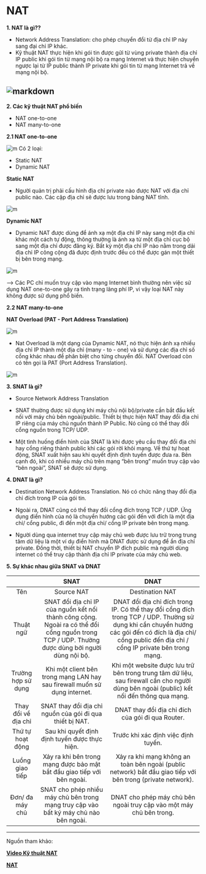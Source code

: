 # NAT 

**1. NAT là gì??** 
- Network Address Translation: cho phép chuyển đổi từ địa chỉ IP này sang đại chỉ IP khác.
- Kỹ thuật NAT thực hiện khi gói tin được gửi từ vùng private thành địa chỉ IP public khi gói tin từ mạng nội bộ ra mạng Internet và thực hiện chuyển ngược lại từ IP public thành IP private khi gói tin từ mạng Internet trả về mạng nội bộ. 

![markdown](https://techvccloud.mediacdn.vn/280518386289090560/2021/3/29/293-16169920569581676571276.png) 
---
**2. Các kỹ thuật NAT phổ biến** 
- NAT one-to-one
- NAT many-to-one 

**2.1 NAT one-to-one**

![m](https://github.com/Toeeeee/Thuc_tap_VCCorp/blob/main/Network/Images/Screenshot%20from%202022-12-15%2014-39-36.png?raw=true)
Có 2 loại: 
- Static NAT 
- Dynamic NAT

**Static NAT** 

- Người quản trị phải cấu hình địa chỉ private nào được NAT với địa chỉ public nào. Các cặp địa chỉ sẽ được lưu trong bảng NAT tĩnh. 


![m](https://github.com/Toeeeee/Thuc_tap_VCCorp/blob/main/Network/Images/Screenshot%20from%202022-12-15%2014-50-25.png?raw=true)

**Dynamic NAT** 
- Dynamic NAT được dùng để ánh xạ một địa chỉ IP này sang một địa chỉ khác một cách tự động, thông thường là ánh xạ từ một địa chỉ cục bộ sang một địa chỉ được đăng ký. Bất kỳ một địa chỉ IP nào nằm trong dải địa chỉ IP công cộng đã được định trước đều có thể được gán một thiết bị bên trong mạng.

![m](https://github.com/Toeeeee/Thuc_tap_VCCorp/blob/main/Network/Images/Screenshot%20from%202022-12-15%2015-25-15.png?raw=true)

--> Các PC chỉ muốn truy cập vào mạng Internet bình thường nên việc sử dụng NAT one-to-one gây ra tình trạng lãng phí IP, vi vậy loại NAT này không được sử dụng phổ biến.

**2.2 NAT many-to-one** 

**NAT Overload (PAT - Port Address Translation)**

![m](https://github.com/Toeeeee/Thuc_tap_VCCorp/blob/main/Network/Images/Screenshot%20from%202022-12-15%2014-42-37.png?raw=true)

- Nat Overload là một dạng của Dynamic NAT, nó thực hiện ánh xạ nhiều địa chỉ IP thành một địa chỉ (many - to - one) và sử dụng các địa chỉ số cổng khác nhau để phân biệt cho từng chuyển đổi. NAT Overload còn có tên gọi là PAT (Port Address Translation).

![m](https://github.com/Toeeeee/Thuc_tap_VCCorp/blob/main/Network/Images/Screenshot%20from%202022-12-15%2015-33-57.png?raw=true)


**3. SNAT là gì?** 

- Source Network Address Translation
- SNAT thường được sử dụng khi máy chủ nội bộ/private cần bắt đầu kết nối với máy chủ bên ngoài/public. Thiết bị thực hiện NAT thay đổi địa chỉ IP riêng của máy chủ nguồn thành IP Public. Nó cũng có thể thay đổi cổng nguồn trong TCP/ UDP.

- Một tình huống điển hình của SNAT là khi được yêu cầu thay đổi địa chỉ hay cổng riêng thành public khi các gói rời khỏi mạng. Về thứ tự hoạt động, SNAT xuất hiện sau khi quyết định định tuyến được đưa ra. Bên cạnh đó, khi có nhiều máy chủ trên mạng “bên trong” muốn truy cập vào “bên ngoài”, SNAT sẽ được sử dụng.


**4. DNAT là gì?** 

- Destination Network Address Translation. Nó có chức năng thay đổi địa chỉ đích trong IP của gói tin.

- Ngoài ra, DNAT cũng có thể thay đổi cổng đích trong TCP / UDP. Ứng dụng điển hình của nó là chuyển hướng các gói đến với đích là một địa chỉ/ cổng public, đi đến một địa chỉ/ cổng IP private bên trong mạng.

- Người dùng qua internet truy cập máy chủ web được lưu trữ trong trung tâm dữ liệu là một ví dụ điển hình mà DNAT được sử dụng để ẩn địa chỉ private. Đồng thời, thiết bị NAT chuyển IP đích public mà người dùng internet có thể truy cập thành địa chỉ IP private của máy chủ web.

**5. Sự khác nhau giữa SNAT và DNAT** 

|| **SNAT** | **DNAT** |
|:--:|:---:|:----:| 
|Tên | Source NAT | Destination NAT | 
|Thuật ngữ | SNAT đổi địa chỉ IP của nguồn kết nối thành công cộng. Ngoài ra có thể đổi cổng nguồn trong TCP / UDP. Thường được dùng bởi người dùng nội bộ. |  DNAT đổi địa chỉ đích trong IP. Có thể thay đổi cổng đích trong TCP / UDP. Thường sử dụng khi cần chuyển hướng các gói đến có đích là địa chỉ/ cổng public đến địa chỉ / cổng IP private bên trong mạng. |
|Trường hợp sử dụng | Khi một client bên trong mạng LAN hay sau firewall muốn sử dụng internet. | Khi một website được lưu trữ bên trong trung tâm dữ liệu, sau firewall cần cho người dùng bên ngoài (public) kết nối đến thông qua mạng. |
|Thay đổi về địa chỉ| SNAT thay đổi địa chỉ nguồn của gói đi qua thiết bị NAT. |DNAT thay đổi địa chỉ đích của gói đi qua Router. | 
| Thứ tự hoạt động	| Sau khi quyết định định tuyến được thực hiện.	|Trước khi xác định việc định tuyến.|
|Luồng giao tiếp| Xảy ra khi bên trong mạng được bảo mật bắt đầu giao tiếp với bên ngoài.| Xảy ra khi mạng không an toàn bên ngoài (public network) bắt đầu giao tiếp với bên trong (private network).|
|Đơn/ đa máy chủ	| SNAT cho phép nhiều máy chủ bên trong mạng truy cập vào bất ký máy chủ nào bên ngoài.	| DNAT cho phép máy chủ bên ngoài truy cập vào một máy chủ bên trong.| 
---

Nguồn tham khảo: 


[**Video Kỹ thuật NAT**](https://www.youtube.com/watch?v=ibM7uk9fn7c&t=245s&ab_channel=QuocSNguyenHuu)

[**NAT**](https://vietnix.vn/nat-la-gi/) 

